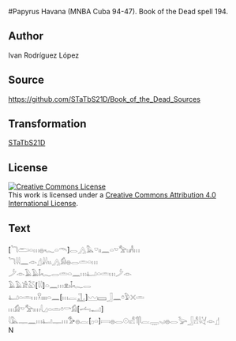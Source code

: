 #Papyrus Havana (MNBA Cuba 94-47). Book of the Dead spell 194.

## Author 

Ivan Rodríguez López

## Source 

https://github.com/STaTbS21D/Book_of_the_Dead_Sources

## Transformation 

[STaTbS21D](https://statbs21d.github.io/)

## License 

<a rel="license" href="http://creativecommons.org/licenses/by/4.0/"><img alt="Creative Commons License" style="border-width:0" src="https://i.creativecommons.org/l/by/4.0/88x31.png" /></a><br />This work is licensed under a <a rel="license" href="http://creativecommons.org/licenses/by/4.0/">Creative Commons Attribution 4.0 International License</a>.

## Text 

<rubrum>[𓆓𓂧𓏏𓏥𓐍𓆑𓏏𓄭]𓂋𓂻𓅓𓎺𓏤𓏤𓈖𓏏</rubrum>𓎻𓅡𓏤𓀻𓏥<br>
𓆓𓇋𓇋𓈖𓁹𓊨𓇍𓇋𓏭𓂻𓀁𓐍𓂋𓏛𓏏𓏥<br>
𓌳𓁹𓄿𓄿𓄤𓆑𓂋𓏛𓏏𓈖𓏥𓂞𓏏𓏛𓏥𓌳𓁹<br>
𓄿𓄿𓀀𓅷[𓇋𓇋]𓏏𓈖𓏥𓁷𓏤𓄤𓆑𓂋<br>
𓂞𓏏𓏛𓏥𓎃𓏤𓏤𓏤𓏤𓏏𓈖[𓏥𓐛𓊻]𓈉𓈙𓃀𓈖𓏌𓅱𓏴𓏛<br>
𓏥𓀁𓎻𓅡𓏤𓏥𓇋𓈎𓏏𓏛𓏌𓎡𓀁[𓌡𓏤𓂝]<br>
𓇋𓅓𓊃𓈖𓏥𓂞𓊃𓏥𓅜𓐍𓐛[𓊪𓏏]𓇯𓐍𓂋𓇳𓏤𓀭𓄊𓋴𓐛𓇾𓈅𓏤𓐍𓂋𓅬𓃀𓀭𓇋𓋔𓁹𓊨<br>
N<br>
